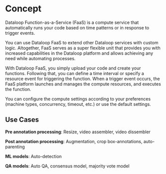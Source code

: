 # Concept  
  
Dataloop Function-as-a-Service (FaaS) is a compute service that automatically runs your code based on time patterns or in response to trigger events.  
  
You can use Dataloop FaaS to extend other Dataloop services with custom logic. Altogether, FaaS serves as a super flexible unit that provides you with increased capabilities in the Dataloop platform and allows achieving any need while automating processes.  
  
With Dataloop FaaS, you simply upload your code and create your functions. Following that, you can define a time interval or specify a resource event for triggering the function. When a trigger event occurs, the FaaS platform launches and manages the compute resources, and executes the function.  
  
You can configure the compute settings according to your preferences (machine types, concurrency, timeout, etc.) or use the default settings.  
  
  
  
## Use Cases  
  
**Pre annotation processing**: Resize, video assembler, video dissembler  
  
**Post annotation processing**: Augmentation, crop box-annotations, auto-parenting  
  
**ML models**: Auto-detection  
  
**QA models**: Auto QA, consensus model, majority vote model  
  
